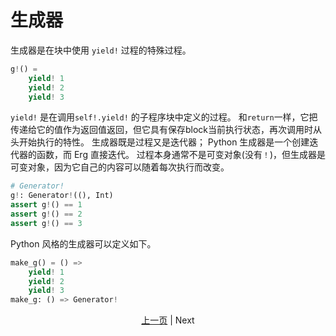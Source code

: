 # 生成器

生成器是在块中使用 `yield!` 过程的特殊过程。

```python
g!() =
    yield! 1
    yield! 2
    yield! 3
```

`yield!` 是在调用`self!.yield!` 的子程序块中定义的过程。 和`return`一样，它把传递给它的值作为返回值返回，但它具有保存block当前执行状态，再次调用时从头开始执行的特性。
生成器既是过程又是迭代器； Python 生成器是一个创建迭代器的函数，而 Erg 直接迭代。 过程本身通常不是可变对象(没有`！`)，但生成器是可变对象，因为它自己的内容可以随着每次执行而改变。

```python
# Generator!
g!: Generator!((), Int)
assert g!() == 1
assert g!() == 2
assert g!() == 3
```

Python 风格的生成器可以定义如下。

```python
make_g() = () =>
    yield! 1
    yield! 2
    yield! 3
make_g: () => Generator!
```

<p align='center'>
    <a href='./33_package_system.md'>上一页</a> | Next
</p>
